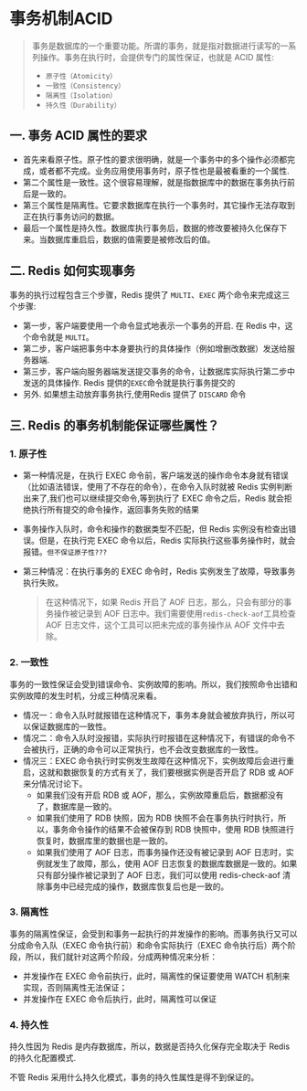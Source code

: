 

# 事务机制ACID

> 事务是数据库的一个重要功能。所谓的事务，就是指对数据进行读写的一系列操作。事务在执行时，会提供专门的属性保证，也就是 ACID 属性:
>
> - `原子性（Atomicity）`
> - `一致性（Consistency）`
> - `隔离性（Isolation）`
> - `持久性（Durability）`

## 一. 事务 ACID 属性的要求

- 首先来看原子性。原子性的要求很明确，就是一个事务中的多个操作必须都完成，或者都不完成。业务应用使用事务时，原子性也是最被看重的一个属性.
- 第二个属性是一致性。这个很容易理解，就是指数据库中的数据在事务执行前后是一致的。
- 第三个属性是隔离性。它要求数据库在执行一个事务时，其它操作无法存取到正在执行事务访问的数据。
- 最后一个属性是持久性。数据库执行事务后，数据的修改要被持久化保存下来。当数据库重启后，数据的值需要是被修改后的值。

## 二. Redis 如何实现事务

事务的执行过程包含三个步骤，Redis 提供了 `MULTI`、`EXEC` 两个命令来完成这三个步骤:

- 第一步，客户端要使用一个命令显式地表示一个事务的开启. 在 Redis 中，这个命令就是 `MULTI`。
- 第二步，客户端把事务中本身要执行的具体操作（例如增删改数据）发送给服务器端.
- 第三步，客户端向服务器端发送提交事务的命令，让数据库实际执行第二步中发送的具体操作. Redis 提供的`EXEC`命令就是执行事务提交的
- 另外. 如果想主动放弃事务执行,使用Redis 提供了 `DISCARD` 命令

## 三. Redis 的事务机制能保证哪些属性？

### 1. 原子性

- 第一种情况是，在执行 EXEC 命令前，客户端发送的操作命令本身就有错误（比如语法错误，使用了不存在的命令），在命令入队时就被 Redis 实例判断出来了,我们也可以继续提交命令,等到执行了 EXEC 命令之后，Redis 就会拒绝执行所有提交的命令操作，返回事务失败的结果
- 事务操作入队时，命令和操作的数据类型不匹配，但 Redis 实例没有检查出错误。但是，在执行完 EXEC 命令以后，Redis 实际执行这些事务操作时，就会报错。`但不保证原子性???`

- 第三种情况：在执行事务的 EXEC 命令时，Redis 实例发生了故障，导致事务执行失败。

  > 在这种情况下，如果 Redis 开启了 AOF 日志，那么，只会有部分的事务操作被记录到 AOF 日志中。我们需要使用`redis-check-aof`工具检查 AOF 日志文件，这个工具可以把未完成的事务操作从 AOF 文件中去除。

### 2. 一致性

事务的一致性保证会受到错误命令、实例故障的影响。所以，我们按照命令出错和实例故障的发生时机，分成三种情况来看。

- 情况一：命令入队时就报错在这种情况下，事务本身就会被放弃执行，所以可以保证数据库的一致性。
- 情况二：命令入队时没报错，实际执行时报错在这种情况下，有错误的命令不会被执行，正确的命令可以正常执行，也不会改变数据库的一致性。
- 情况三：EXEC 命令执行时实例发生故障在这种情况下，实例故障后会进行重启，这就和数据恢复的方式有关了，我们要根据实例是否开启了 RDB 或 AOF 来分情况讨论下。
  - 如果我们没有开启 RDB 或 AOF，那么，实例故障重启后，数据都没有了，数据库是一致的。
  - 如果我们使用了 RDB 快照，因为 RDB 快照不会在事务执行时执行，所以，事务命令操作的结果不会被保存到 RDB 快照中，使用 RDB 快照进行恢复时，数据库里的数据也是一致的。
  - 如果我们使用了 AOF 日志，而事务操作还没有被记录到 AOF 日志时，实例就发生了故障，那么，使用 AOF 日志恢复的数据库数据是一致的。如果只有部分操作被记录到了 AOF 日志，我们可以使用 redis-check-aof 清除事务中已经完成的操作，数据库恢复后也是一致的。

### 3. 隔离性

事务的隔离性保证，会受到和事务一起执行的并发操作的影响。而事务执行又可以分成命令入队（EXEC 命令执行前）和命令实际执行（EXEC 命令执行后）两个阶段，所以，我们就针对这两个阶段，分成两种情况来分析：

- 并发操作在 EXEC 命令前执行，此时，隔离性的保证要使用 WATCH 机制来实现，否则隔离性无法保证；
- 并发操作在 EXEC 命令后执行，此时，隔离性可以保证

### 4. 持久性

持久性因为 Redis 是内存数据库，所以，数据是否持久化保存完全取决于 Redis 的持久化配置模式.

不管 Redis 采用什么持久化模式，事务的持久性属性是得不到保证的。
